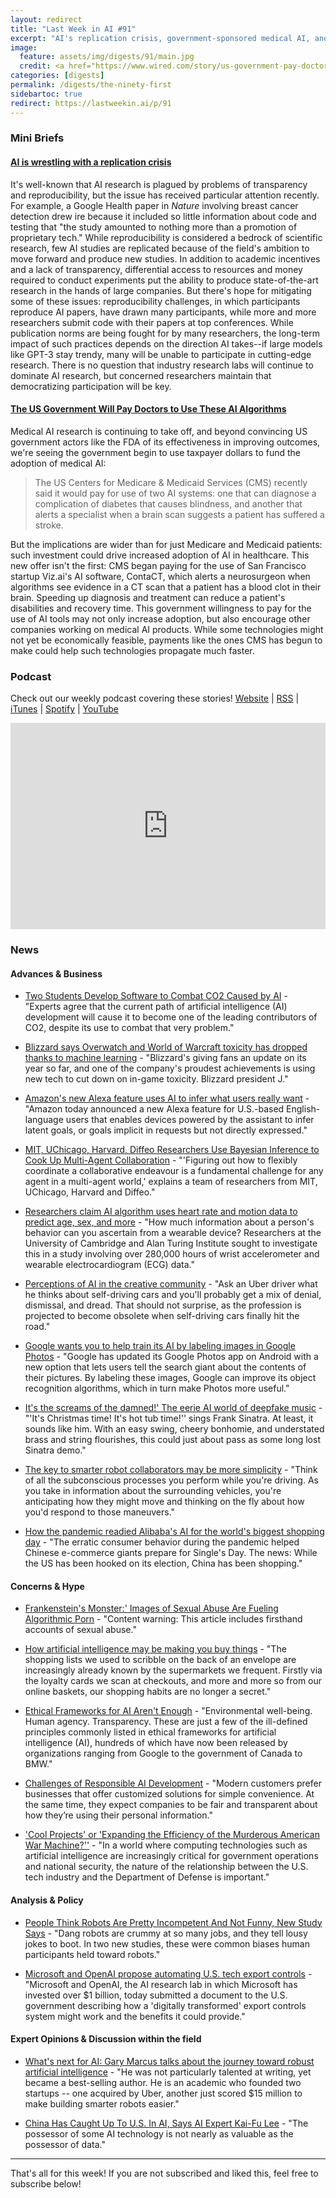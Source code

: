 ```yaml
---
layout: redirect
title: "Last Week in AI #91"
excerpt: "AI's replication crisis, government-sponsored medical AI, and more!"
image:
  feature: assets/img/digests/91/main.jpg
  credit: <a href="https://www.wired.com/story/us-government-pay-doctors-use-ai-algorithms/"> Tom Simonite / Getty Images via Wired </a>
categories: [digests]
permalink: /digests/the-ninety-first
sidebartoc: true
redirect: https://lastweekin.ai/p/91
---
```


### Mini Briefs

#### [AI is wrestling with a replication crisis](https://www.technologyreview.com/2020/11/12/1011944/artificial-intelligence-replication-crisis-science-big-tech-google-deepmind-facebook-openai/)

It's well-known that AI research is plagued by problems of transparency and reproducibility, but the issue has received particular attention recently. For example, a Google Health paper in _Nature_ involving breast cancer detection drew ire because it included so little information about code and testing that "the study amounted to nothing more than a promotion of proprietary tech." While reproducibility is considered a bedrock of scientific research, few AI studies are replicated because of the field's ambition to move forward and produce new studies. In addition to academic incentives and a lack of transparency, differential access to resources and money required to conduct experiments put the ability to produce state-of-the-art research in the hands of large companies. But there's hope for mitigating some of these issues: reproducibility challenges, in which participants reproduce AI papers, have drawn many participants, while more and more researchers submit code with their papers at top conferences. While publication norms are being fought for by many researchers, the long-term impact of such practices depends on the direction AI takes--if large models like GPT-3 stay trendy, many will be unable to participate in cutting-edge research. There is no question that industry research labs will continue to dominate AI research, but concerned researchers maintain that democratizing participation will be key.

#### [The US Government Will Pay Doctors to Use These AI Algorithms](https://www.wired.com/story/us-government-pay-doctors-use-ai-algorithms/)

Medical AI research is continuing to take off, and beyond convincing US government actors like the FDA of its effectiveness in improving outcomes, we're seeing the government begin to use taxpayer dollars to fund the adoption of medical AI:
> The US Centers for Medicare & Medicaid Services (CMS) recently said it would pay for use of two AI systems: one that can diagnose a complication of diabetes that causes blindness, and another that alerts a specialist when a brain scan suggests a patient has suffered a stroke.

But the implications are wider than for just Medicare and Medicaid patients: such investment could drive increased adoption of AI in healthcare. This new offer isn't the first: CMS began paying for the use of San Francisco startup Viz.ai's AI software, ContaCT, which alerts a neurosurgeon when algorithms see evidence in a CT scan that a patient has a blood clot in their brain. Speeding up diagnosis and treatment can reduce a patient's disabilities and recovery time. This government willingness to pay for the use of AI tools may not only increase adoption, but also encourage other companies working on medical AI products. While some technologies might not yet be economically feasible, payments like the ones CMS has begun to make could help such technologies propagate much faster.

### Podcast

Check out our weekly podcast covering these stories!
[Website](https://aitalk.podbean.com) \|
[RSS](https://feed.podbean.com/aitalk/feed.xml) \|
[iTunes](https://podcasts.apple.com/us/podcast/lets-talk-ai/id1502782720) \|
[Spotify](https://open.spotify.com/show/17HiNdxcoKJLLNibIAyUch) \|
[YouTube](https://www.youtube.com/channel/UCKARTq-t5SPMzwtft8FWwnA)
<iframe title="Let's Talk AI" id="multi_iframe" class="podcast_embed"
 src="https://www.podbean.com/media/player/multi?playlist=http%3A%2F%2Fplaylist.podbean.com%2F7703921%2Fplaylist_multi.xml&vjs=1&kdsowie31j4k1jlf913=4975ccdd28d39e38bf5a1ccaf0c6ca4337fa996b&size=430&skin=9&episode_list_bg=%23ffffff&bg_left=%23000000&bg_mid=%230c5056&bg_right=%232a1844&podcast_title_color=%23c4c4c4&episode_title_color=%23ffffff&auto=0&share=1&fonts=Helvetica&download=0&rtl=0&show_playlist_recent_number=10&pbad=1"
 scrolling="yes" allowfullscreen="" width="100%" height="330" frameborder="0"></iframe>

### News
#### Advances & Business

* [Two Students Develop Software to Combat CO2 Caused by AI](https://www.unite.ai/two-students-develop-software-to-combat-co2-caused-by-ai/) - "Experts agree that the current path of artificial intelligence (AI) development will cause it to become one of the leading contributors of CO2, despite its use to combat that very problem."

* [Blizzard says Overwatch and World of Warcraft toxicity has dropped thanks to machine learning](https://www.gamesradar.com/blizzard-says-overwatch-and-world-of-warcraft-toxicity-has-dropped-thanks-to-machine-learning/) - "Blizzard's giving fans an update on its year so far, and one of the company's proudest achievements is using new tech to cut down on in-game toxicity. Blizzard president J."

* [Amazon's new Alexa feature uses AI to infer what users really want](https://venturebeat.com/2020/11/11/amazons-new-alexa-feature-uses-ai-to-infer-what-users-really-want/) - "Amazon today announced a new Alexa feature for U.S.-based English-language users that enables devices powered by the assistant to infer latent goals, or goals implicit in requests but not directly expressed."

* [MIT, UChicago, Harvard, Diffeo Researchers Use Bayesian Inference to Cook Up Multi-Agent Collaboration](https://medium.com/syncedreview/mit-uchicago-harvard-diffeo-researchers-use-bayesian-inference-to-cook-up-multi-agent-b5c0924a9c4a) - "'Figuring out how to flexibly coordinate a collaborative endeavour is a fundamental challenge for any agent in a multi-agent world,' explains a team of researchers from MIT, UChicago, Harvard and Diffeo."

* [Researchers claim AI algorithm uses heart rate and motion data to predict age, sex, and more](https://venturebeat.com/2020/11/11/researchers-claim-ai-algorithm-use-heart-rate-and-motion-data-to-predict-age-sex-and-more/) - "How much information about a person's behavior can you ascertain from a wearable device? Researchers at the University of Cambridge and Alan Turing Institute sought to investigate this in a study involving over 280,000 hours of wrist accelerometer and wearable electrocardiogram (ECG) data."

* [Perceptions of AI in the creative community](https://uxdesign.cc/perceptions-of-ai-in-the-creative-community-83ac2dee9d07) - "Ask an Uber driver what he thinks about self-driving cars and you'll probably get a mix of denial, dismissal, and dread. That should not surprise, as the profession is projected to become obsolete when self-driving cars finally hit the road."

* [Google wants you to help train its AI by labeling images in Google Photos](https://www.theverge.com/2020/11/11/21559930/google-train-ai-photos-image-labelling-app-android-update) - "Google has updated its Google Photos app on Android with a new option that lets users tell the search giant about the contents of their pictures. By labeling these images, Google can improve its object recognition algorithms, which in turn make Photos more useful."

* [It's the screams of the damned!' The eerie AI world of deepfake music](https://www.theguardian.com/music/2020/nov/09/deepfake-pop-music-artificial-intelligence-ai-frank-sinatra) - "'It's Christmas time! It's hot tub time!'' sings Frank Sinatra. At least, it sounds like him. With an easy swing, cheery bonhomie, and understated brass and string flourishes, this could just about pass as some long lost Sinatra demo."

* [The key to smarter robot collaborators may be more simplicity](https://www.technologyreview.com/2020/11/13/1012103/smarter-ai-robot-collaborators-may-be-simpler/) - "Think of all the subconscious processes you perform while you're driving. As you take in information about the surrounding vehicles, you're anticipating how they might move and thinking on the fly about how you'd respond to those maneuvers."

* [How the pandemic readied Alibaba's AI for the world's biggest shopping day](https://www.technologyreview.com/2020/11/13/1012073/pandemic-prepared-ai-for-alibaba-singles-day/) - "The erratic consumer behavior during the pandemic helped Chinese e-commerce giants prepare for Single's Day. The news: While the US has been hooked on its election, China has been shopping."

#### Concerns & Hype

* [Frankenstein's Monster:' Images of Sexual Abuse Are Fueling Algorithmic Porn](https://www.vice.com/en/article/akdgnp/sexual-abuse-fueling-ai-porn-deepfake-czech-casting-girls-do-porn) - "Content warning: This article includes firsthand accounts of sexual abuse."

* [How artificial intelligence may be making you buy things](https://www.bbc.com/news/technology-54522442) - "The shopping lists we used to scribble on the back of an envelope are increasingly already known by the supermarkets we frequent. Firstly via the loyalty cards we scan at checkouts, and more and more so from our online baskets, our shopping habits are no longer a secret."

* [Ethical Frameworks for AI Aren't Enough](https://hbr.org/2020/11/ethical-frameworks-for-ai-arent-enough) - "Environmental well-being. Human agency. Transparency. These are just a few of the ill-defined principles commonly listed in ethical frameworks for artificial intelligence (AI), hundreds of which have now been released by organizations ranging from Google to the government of Canada to BMW."

* [Challenges of Responsible AI Development](https://www.forbes.com/sites/taarinikaurdang/2020/11/07/challenges-of-responsible-ai-development/) - "Modern customers prefer businesses that offer customized solutions for simple convenience. At the same time, they expect companies to be fair and transparent about how they’re using their personal information."

* ['Cool Projects' or 'Expanding the Efficiency of the Murderous American War Machine?''](https://live-cset-georgetown.pantheonsite.io/research/cool-projects-or-expanding-the-efficiency-of-the-murderous-american-war-machine/) - "In a world where computing technologies such as artificial intelligence are increasingly critical for government operations and national security, the nature of the relationship between the U.S. tech industry and the Department of Defense is important."

#### Analysis & Policy

* [People Think Robots Are Pretty Incompetent And Not Funny, New Study Says](https://www.wevolver.com/article/people.think.robots.are.pretty.incompetent.and.not.funny.new.study.says) - "Dang robots are crummy at so many jobs, and they tell lousy jokes to boot. In two new studies, these were common biases human participants held toward robots."

* [Microsoft and OpenAI propose automating U.S. tech export controls](https://venturebeat.com/2020/11/10/microsoft-and-openai-propose-automating-u-s-tech-export-controls/) - "Microsoft and OpenAI, the AI research lab in which Microsoft has invested over $1 billion, today submitted a document to the U.S. government describing how a 'digitally transformed' export controls system might work and the benefits it could provide."

#### Expert Opinions & Discussion within the field

* [What's next for AI: Gary Marcus talks about the journey toward robust artificial intelligence](https://www.zdnet.com/article/the-next-decade-in-ai-gary-marcus-four-steps-towards-robust-artificial-intelligence/) - "He was not particularly talented at writing, yet became a best-selling author. He is an academic who founded two startups -- one acquired by Uber, another just scored $15 million to make building smarter robots easier."

* [China Has Caught Up To U.S. In AI, Says AI Expert Kai-Fu Lee](https://www.forbes.com/sites/richkarlgaard/2020/11/12/china-has-caught-up-to-us-in-ai-says-ai-expert-kai-fu-lee/) - "The possessor of some AI technology is not nearly as valuable as the possessor of data."

<hr>

That's all for this week! If you are not subscribed and liked this, feel free to subscribe below!
